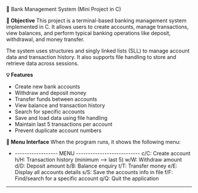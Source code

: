 🏦 Bank Management System (Mini Project in C)

**🎯 Objective**
This project is a terminal-based banking management system implemented in C. It allows users to create accounts, manage transactions, view balances, and perform typical banking operations like deposit, withdrawal, and money transfer.

The system uses structures and singly linked lists (SLL) to manage account data and transaction history. It also supports file handling to store and retrieve data across sessions.

**💡 Features**
- Create new bank accounts
- Withdraw and deposit money
- Transfer funds between accounts
- View balance and transaction history
- Search for specific accounts
- Save and load data using file handling
- Maintain last 5 transactions per account
- Prevent duplicate account numbers

**🧾 Menu Interface**
  When the program runs, it shows the following menu:
-  ------------------ MENU ---------------------------
c/C: Create account
h/H: Transaction history (minimum --> last 5)
w/W: Withdraw amount
d/D: Deposit amount
b/B: Balance enquiry
t/T: Transfer money
e/E: Display all accounts details
s/S: Save the accounts info in file
f/F: Find/search for a specific account
q/Q: Quit the application
----------------------------------------------------

